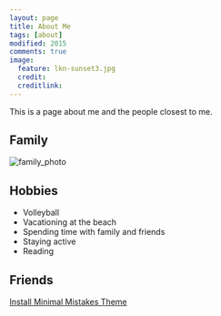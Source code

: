 ```yaml
---
layout: page
title: About Me
tags: [about]
modified: 2015
comments: true
image:
  feature: lkn-sunset3.jpg
  credit: 
  creditlink: 
---
```


This is a page about me and the people closest to me.

## Family

![family_photo]({{site.url}}/images/family_photo.JPG)

## Hobbies

* Volleyball
* Vacationing at the beach
* Spending time with family and friends
* Staying active
* Reading

## Friends



<a markdown="0" href="{{ site.url }}/theme-setup" class="btn">Install Minimal Mistakes Theme</a>